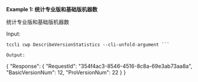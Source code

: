 **Example 1: 统计专业版和基础版机器数**

统计专业版和基础版机器数

Input: 

```
tccli cwp DescribeVersionStatistics --cli-unfold-argument ```

Output: 
```
{
    "Response": {
        "RequestId": "354f4ac3-8546-4516-8c8a-69e3ab73aa8a",
        "BasicVersionNum": 12,
        "ProVersionNum": 22
    }
}
```

